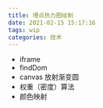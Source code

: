 ```yaml
---
title: 埋点热力图绘制
date: 2021-02-15 15:17:16
tags: wip
categories: 技术
---
```


- iframe
- findDom
- canvas 放射渐变圆
- 权重（密度）算法
- 颜色映射
